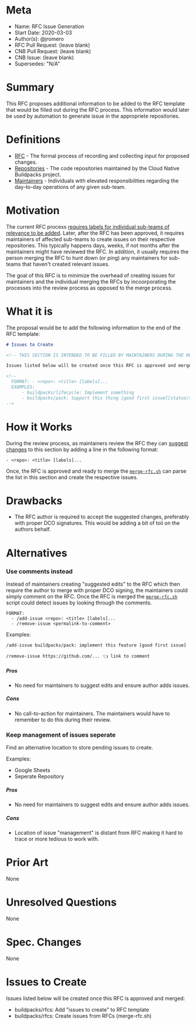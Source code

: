 # Meta
[meta]: #meta
- Name: RFC Issue Generation
- Start Date: 2020-03-03
- Author(s): @jromero
- RFC Pull Request: (leave blank)
- CNB Pull Request: (leave blank)
- CNB Issue: (leave blank)
- Supersedes: "N/A"

# Summary
[summary]: #summary

This RFC proposes additional information to be added to the RFC template that would be filled out during the RFC process.
This information would later be used by automation to generate issue in the appropriete repositories.

# Definitions
[definitions]: #definitions

- [RFC](https://github.com/buildpacks/rfcs/blob/rfc-issue-generation/text/0004-rfc-process.md#what-it-is) - The formal process of recording and collecting input for proposed changes.
- [Repositories](https://github.com/buildpacks) - The code repositories maintained by the Cloud Native Buildpacks project.
- [Maintainers](https://github.com/buildpacks/community/blob/main/GOVERNANCE.md#maintainers) - Individuals with elevated responsibilities regarding the day-to-day operations of any given sub-team.

# Motivation
[motivation]: #motivation

The current RFC process [requires labels for individual sub-teams of relevance to be added](https://github.com/buildpacks/rfcs/blob/main/text/0059-label-rfcs.md).
Later, after the RFC has been approved, it requires maintainers of affected sub-teams to create issues on their respective repositories.
This typically happens days, weeks, if not months after the maintainers might have reviewed the RFC.
In addition, it usually requires the person merging the RFC to hunt down (or ping) any maintainers for sub-teams that haven't created relevant issues.

The goal of this RFC is to minimize the overhead of creating issues for maintainers and the individual merging the RFCs by incoorporating the processes into the review process as opposed to the merge process.

# What it is
[what-it-is]: #what-it-is

The proposal would be to add the following information to the end of the RFC template:

```markdown
# Issues to Create

<!-- THIS SECTION IS INTENDED TO BE FILLED BY MAINTAINERS DURING THE RFC PROCESS. -->

Issues listed below will be created once this RFC is approved and merged:

<!--
  FORMAT: - <repo>: <title> [labels]...
  EXAMPLES:
      - buildpacks/lifecycle: Implement something
      - buildpacks/pack: Support this thing [good first issue][status/triage]
-->
```

# How it Works
[how-it-works]: #how-it-works

<!--
This is the technical portion of the RFC, where you explain the design in sufficient detail.
The section should return to the examples given in the previous section, and explain more fully how the detailed proposal makes those examples work.
-->

During the review process, as maintainers review the RFC they can [suggest changes](https://docs.github.com/en/github/collaborating-with-issues-and-pull-requests/commenting-on-a-pull-request#adding-line-comments-to-a-pull-request) to this section by adding a line in the following format:

```
- <repo>: <title> [labels]...
```

Once, the RFC is approved and ready to merge the [`merge-rfc.sh`](https://github.com/buildpacks/rfcs/blob/main/merge-rfc.sh) can parse the list in this section and create the respective issues.

# Drawbacks
[drawbacks]: #drawbacks

<!--
Why should we *not* do this?
-->

- The RFC author is required to accept the suggested changes, preferably with proper DCO signatures. This would be adding a bit of toil on the authors behalf.

# Alternatives
[alternatives]: #alternatives


### Use comments instead

Instead of maintainers creating "suggested edits" to the RFC which then require the author to merge with proper DCO signing, 
the maintainers could simply comment on the RFC. Once the RFC is merged the [`merge-rfc.sh`](https://github.com/buildpacks/rfcs/blob/main/merge-rfc.sh) script could detect issues by looking through the comments.

```text
FORMAT:
  - /add-issue <repo>: <title> [labels]...
  - /remove-issue <permalink-to-comment>
```

Examples:

```text
/add-issue buildpacks/pack: implement this feature [good first issue]
```

```text
/remove-issue https://github.com/... 👈 link to comment
```

##### Pros

- No need for maintainers to suggest edits and ensure author adds issues.

##### Cons

- No call-to-action for maintainers. The maintainers would have to remember to do this during their review.

### Keep management of issues seperate

Find an alternative location to store pending issues to create.

Examples:

  - Google Sheets
  - Seperate Repository

##### Pros

- No need for maintainers to suggest edits and ensure author adds issues.

##### Cons

- Location of issue "management" is distant from RFC making it hard to trace or more tedious to work with.

# Prior Art
[prior-art]: #prior-art

None

# Unresolved Questions
[unresolved-questions]: #unresolved-questions

None

# Spec. Changes
[spec-changes]: #spec-changes

None

# Issues to Create

<!-- THIS SECTION IS INTENDED TO BE FILLED BY MAINTAINERS DURING THE RFC PROCESS. -->

Issues listed below will be created once this RFC is approved and merged:

<!--
  FORMAT: - <repo>: <title> [labels]...
  EXAMPLES:
      - buildpacks/lifecycle: Implement something
      - buildpacks/pack: Support this thing [good first issue][status/triage]
-->

- buildpacks/rfcs: Add "issues to create" to RFC template
- buildpacks/rfcs: Create issues from RFCs (merge-rfc.sh)
